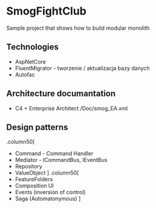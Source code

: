 # SmogFightClub
Sample project that shows how to build modular monolith

## Technologies
- AspNetCore 
- FluentMigrator - tworzenie / aktualizacja bazy danych
- Autofac

## Architecture documantation
- C4 + Enterprise Architect /Doc/smog_EA.xml
  
## Design patterns
.column50[
- Command - Command Handler
- Mediator - ICommandBus, IEventBus
- Repository
- ValueObject
]
.column50[
- FeatureFolders
- Composition UI
- Events (inversion of control)
- Saga (Automatonymous)
]
